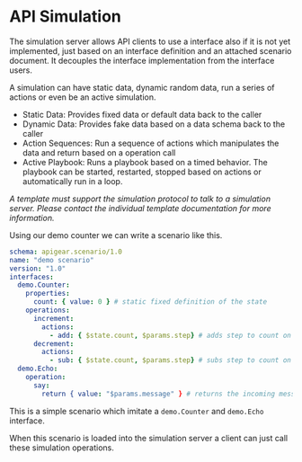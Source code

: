 # API Simulation

The simulation server allows API clients to use a interface also if it is not yet implemented, just based on an interface definition and an attached scenario document. It decouples the interface implementation from the interface users.

A simulation can have static data, dynamic random data, run a series of actions or even be an active simulation.

- Static Data: Provides fixed data or default data back to the caller
- Dynamic Data: Provides fake data based on a data schema back to the caller
- Action Sequences: Run a sequence of actions which manipulates the data and return based on a operation call
- Active Playbook: Runs a playbook based on a timed behavior. The playbook can be started, restarted, stopped based on actions or automatically run in a loop.

_A template must support the simulation protocol to talk to a simulation server. Please contact the individual template documentation for more information._

Using our demo counter we can write a scenario like this.

```yaml
schema: apigear.scenario/1.0
name: "demo scenario"
version: "1.0"
interfaces:
  demo.Counter:
    properties:
      count: { value: 0 } # static fixed definition of the state
    operations:
      increment:
        actions:
          - add: { $state.count, $params.step} # adds step to count on every call
      decrement:
        actions:
          - sub: { $state.count, $params.step} # subs step to count on every call
  demo.Echo:
    operation:
      say:
        return { value: "$params.message" } # returns the incoming message param back as result
```

This is a simple scenario which imitate a `demo.Counter` and `demo.Echo` interface.

When this scenario is loaded into the simulation server a client can just call these simulation operations.
